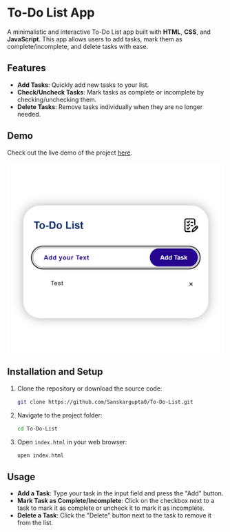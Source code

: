 # To-Do List App

A minimalistic and interactive To-Do List app built with **HTML**, **CSS**, and **JavaScript**. This app allows users to add tasks, mark them as complete/incomplete, and delete tasks with ease.

## Features

- **Add Tasks**: Quickly add new tasks to your list.
- **Check/Uncheck Tasks**: Mark tasks as complete or incomplete by checking/unchecking them.
- **Delete Tasks**: Remove tasks individually when they are no longer needed.

## Demo

Check out the live demo of the project [here](https://sanskargupta0.github.io/To-Do-List/).

![To-Do List App Screenshot](./image.png)

## Installation and Setup

1. Clone the repository or download the source code:
    ```bash
    git clone https://github.com/Sanskargupta0/To-Do-List.git
    ```

2. Navigate to the project folder:
    ```bash
    cd To-Do-List
    ```

3. Open `index.html` in your web browser:
    ```bash
    open index.html
    ```

## Usage

- **Add a Task**: Type your task in the input field and press the "Add" button.
- **Mark Task as Complete/Incomplete**: Click on the checkbox next to a task to mark it as complete or uncheck it to mark it as incomplete.
- **Delete a Task**: Click the "Delete" button next to the task to remove it from the list.

